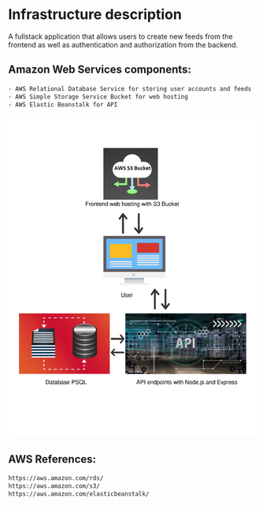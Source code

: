 # Infrastructure description

<p>A fullstack application that allows users to create new feeds from the frontend as well as authentication and authorization from the backend.</p>

## Amazon Web Services components:
    - AWS Relational Database Service for storing user accounts and feeds
    - AWS Simple Storage Service Bucket for web hosting
    - AWS Elastic Beanstalk for API    

<img title="Infrastructure" src="Infrastructure.png">

## AWS References:
    https://aws.amazon.com/rds/
    https://aws.amazon.com/s3/
    https://aws.amazon.com/elasticbeanstalk/
